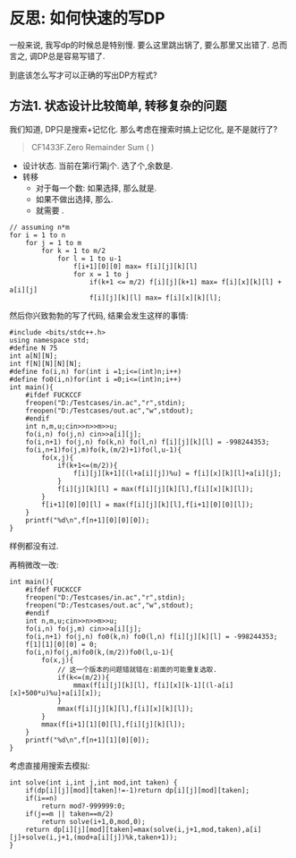 # 反思: 如何快速的写DP

一般来说, 我写dp的时候总是特别慢. 要么这里跳出锅了, 要么那里又出错了. 总而言之, 调DP总是容易写错了.

到底该怎么写才可以正确的写出DP方程式?  

## 方法1. 状态设计比较简单, 转移复杂的问题

我们知道, DP只是搜索+记忆化. 那么考虑在搜索时搞上记忆化, 是不是就行了?

> CF1433F.Zero Remainder Sum (  )

- 设计状态. 当前在第i行第j个. 选了个,余数是.
- 转移
  - 对于每一个数: 如果选择, 那么就是.
  - 如果不做出选择, 那么.
  - 就需要 .

```
// assuming n*m
for i = 1 to n
    for j = 1 to m
        for k = 1 to m/2
            for l = 1 to u-1
                f[i+1][0][0] max= f[i][j][k][l]
                for x = 1 to j
                    if(k+1 <= m/2) f[i][j][k+1] max= f[i][x][k][l] + a[i][j]
                    f[i][j][k][l] max= f[i][x][k][l];

```

然后你兴致勃勃的写了代码, 结果会发生这样的事情:

```
#include <bits/stdc++.h>
using namespace std;
#define N 75
int a[N][N];
int f[N][N][N][N];
#define fo(i,n) for(int i =1;i<=(int)n;i++) 
#define fo0(i,n)for(int i =0;i<=(int)n;i++) 
int main(){
    #ifdef FUCKCCF
    freopen("D:/Testcases/in.ac","r",stdin);
    freopen("D:/Testcases/out.ac","w",stdout);
    #endif
    int n,m,u;cin>>n>>m>>u; 
    fo(i,n) fo(j,n) cin>>a[i][j];
    fo(i,n+1) fo(j,n) fo(k,n) fo(l,n) f[i][j][k][l] = -998244353;
    fo(i,n+1)fo(j,m)fo(k,(m/2)+1)fo(l,u-1){
        fo(x,j){
            if(k+1<=(m/2)){
                f[i][j][k+1][(l+a[i][j])%u] = f[i][x][k][l]+a[i][j]; 
            }
            f[i][j][k][l] = max(f[i][j][k][l],f[i][x][k][l]);
        }
        f[i+1][0][0][l] = max(f[i][j][k][l],f[i+1][0][0][l]);
    }
    printf("%d\n",f[n+1][0][0][0]);
}
```

样例都没有过.

再稍微改一改:

```
int main(){
    #ifdef FUCKCCF
    freopen("D:/Testcases/in.ac","r",stdin);
    freopen("D:/Testcases/out.ac","w",stdout);
    #endif
    int n,m,u;cin>>n>>m>>u; 
    fo(i,n) fo(j,m) cin>>a[i][j];
    fo(i,n+1) fo(j,n) fo0(k,n) fo0(l,n) f[i][j][k][l] = -998244353;
    f[1][1][0][0] = 0;
    fo(i,n)fo(j,m)fo0(k,(m/2))fo0(l,u-1){
        fo(x,j){
            // 这一个版本的问题错就错在:前面的可能重复选取.
            if(k<=(m/2)){
                mmax(f[i][j][k][l], f[i][x][k-1][(l-a[i][x]+500*u)%u]+a[i][x]);
            }
            mmax(f[i][j][k][l],f[i][x][k][l]);
        }
        mmax(f[i+1][1][0][l],f[i][j][k][l]);
    }
    printf("%d\n",f[n+1][1][0][0]);
}

```

考虑直接用搜索去模拟:

```
int solve(int i,int j,int mod,int taken) {
    if(dp[i][j][mod][taken]!=-1)return dp[i][j][mod][taken];
    if(i==n)
        return mod?-999999:0;
    if(j==m || taken==m/2)
        return solve(i+1,0,mod,0);
    return dp[i][j][mod][taken]=max(solve(i,j+1,mod,taken),a[i][j]+solve(i,j+1,(mod+a[i][j])%k,taken+1));
}
```